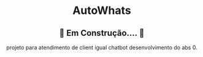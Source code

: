 <div align="center">
  
# AutoWhats
  
<h2> 🚧 Em Construção.... 🚧 </h2>

projeto para atendimento de client igual chatbot desenvolvimento do abs 0.

</div>

